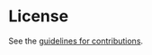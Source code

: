 # License

See the
[guidelines for contributions](https://github.com/STAR-Tsinghua/DTP-draft/blob/main/CONTRIBUTING.md).
